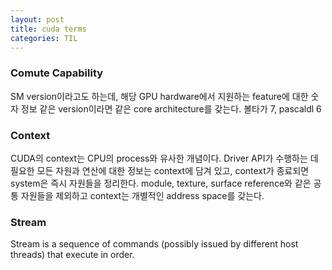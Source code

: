 ```yaml
---
layout: post
title: cuda terms
categories: TIL
---
```


### Comute Capability 
SM version이라고도 하는데, 해당 GPU hardware에서 지원하는 feature에 대한 숫자 정보 
같은 version이라면 같은 core architecture를 갖는다. 볼타가 7, pascaldl 6 

### Context
CUDA의 context는 CPU의 process와 유사한 개념이다. Driver API가 수행하는 데 필요한 모든 자원과 연산에 대한 정보는 context에 담겨 있고, context가 종료되면 system은 즉시 자원들을 정리한다. module, texture, surface reference와 같은 공통 자원들을 제외하고 context는 개별적인 address space를 갖는다. 

### Stream 
Stream is a sequence of commands (possibly issued by different host threads) that execute in order.


